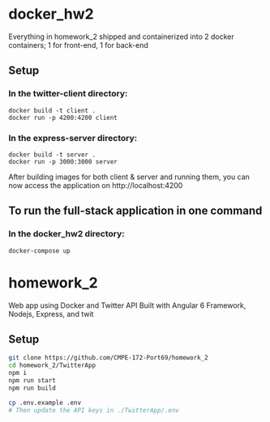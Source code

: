 # docker_hw2
Everything in homework_2 shipped and containerized into 2 docker containers; 1 for front-end, 1 for back-end

## Setup 
### In the twitter-client directory:
```
docker build -t client .
docker run -p 4200:4200 client
```
### In the express-server directory:
```
docker build -t server .
docker run -p 3000:3000 server
```

After building images for both client & server and running them, you can now access the application on http://localhost:4200

## To run the full-stack application in one command
### In the docker_hw2 directory:
```
docker-compose up
```

# homework_2
Web app using Docker and Twitter API
Built with Angular 6 Framework, Nodejs, Express, and twit

## Setup
```bash
git clone https://github.com/CMPE-172-Port69/homework_2
cd homework_2/TwitterApp
npm i
npm run start
npm run build

cp .env.example .env
# Then update the API keys in ./TwitterApp/.env
```
